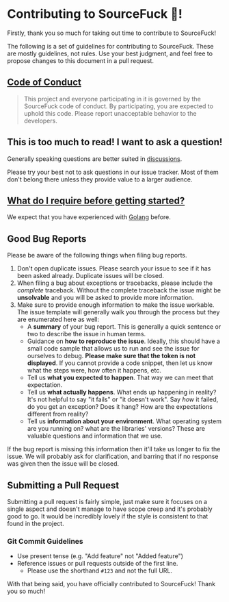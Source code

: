 # Contributing to SourceFuck 🤝!

Firstly, thank you so much for taking out time to contribute to SourceFuck!

The following is a set of guidelines for contributing to SourceFuck. These are mostly guidelines, not rules. Use your best judgment, and feel free to propose changes to this document in a pull request.

## [Code of Conduct](#code-of-conduct)

> This project and everyone participating in it is governed by the SourceFuck code of conduct. By participating, you are expected to uphold this code. Please report unacceptable behavior to the developers.

## This is too much to read! I want to ask a question!

Generally speaking questions are better suited in [discussions](https://github.com/hammamikhairi/sourcefuck/discussions).

Please try your best not to ask questions in our issue tracker. Most of them don't belong there unless they provide value to a larger audience.

## [What do I require before getting started?](#prerequisites)
We expect that you have experienced with [Golang](https://go.dev/) before.

## Good Bug Reports

Please be aware of the following things when filing bug reports.

1. Don't open duplicate issues. Please search your issue to see if it has been asked already. Duplicate issues will be closed.
2. When filing a bug about exceptions or tracebacks, please include the *complete* traceback. Without the complete traceback the issue might be **unsolvable** and you will be asked to provide more information.
3. Make sure to provide enough information to make the issue workable. The issue template will generally walk you through the process but they are enumerated here as well:
    - A **summary** of your bug report. This is generally a quick sentence or two to describe the issue in human terms.
    - Guidance on **how to reproduce the issue**. Ideally, this should have a small code sample that allows us to run and see the issue for ourselves to debug. **Please make sure that the token is not displayed**. If you cannot provide a code snippet, then let us know what the steps were, how often it happens, etc.
    - Tell us **what you expected to happen**. That way we can meet that expectation.
    - Tell us **what actually happens**. What ends up happening in reality? It's not helpful to say "it fails" or "it doesn't work". Say *how* it failed, do you get an exception? Does it hang? How are the expectations different from reality?
    - Tell us **information about your environment**. What operating system are you running on? what are the libraries' versions? These are valuable questions and information that we use.

If the bug report is missing this information then it'll take us longer to fix the issue. We will probably ask for clarification, and barring that if no response was given then the issue will be closed.

## Submitting a Pull Request

Submitting a pull request is fairly simple, just make sure it focuses on a single aspect and doesn't manage to have scope creep and it's probably good to go. It would be incredibly lovely if the style is consistent to that found in the project.

### Git Commit Guidelines

- Use present tense (e.g. "Add feature" not "Added feature")
- Reference issues or pull requests outside of the first line.
    - Please use the shorthand `#123` and not the full URL.

With that being said, you have officially contributed to SourceFuck! Thank you so much!

<!--Contributing.md: writeup #1-->